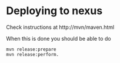 Deploying to nexus
===================

Check instructions at http://mvn/maven.html


When this is done you should be able to do

    mvn release:prepare
    mvn release:perform.



